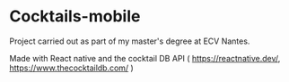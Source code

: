 # Cocktails-mobile

Project carried out as part of my master's degree at ECV Nantes.

Made with React native and the cocktail DB API  ( https://reactnative.dev/, https://www.thecocktaildb.com/ )
